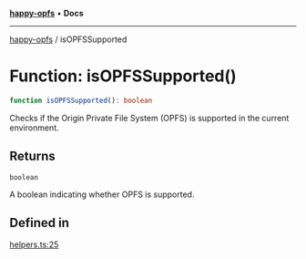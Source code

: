 [**happy-opfs**](../README.md) • **Docs**

***

[happy-opfs](../README.md) / isOPFSSupported

# Function: isOPFSSupported()

```ts
function isOPFSSupported(): boolean
```

Checks if the Origin Private File System (OPFS) is supported in the current environment.

## Returns

`boolean`

A boolean indicating whether OPFS is supported.

## Defined in

[helpers.ts:25](https://github.com/JiangJie/happy-opfs/blob/d11d148d6062aa7ef81f55cf9404bf8fd95c760b/src/fs/helpers.ts#L25)
